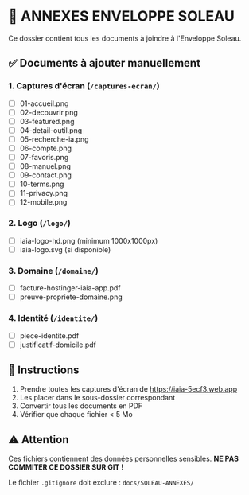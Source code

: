 # 📁 ANNEXES ENVELOPPE SOLEAU

Ce dossier contient tous les documents à joindre à l'Enveloppe Soleau.

## ✅ Documents à ajouter manuellement

### 1. Captures d'écran (`/captures-ecran/`)
- [ ] 01-accueil.png
- [ ] 02-decouvrir.png
- [ ] 03-featured.png
- [ ] 04-detail-outil.png
- [ ] 05-recherche-ia.png
- [ ] 06-compte.png
- [ ] 07-favoris.png
- [ ] 08-manuel.png
- [ ] 09-contact.png
- [ ] 10-terms.png
- [ ] 11-privacy.png
- [ ] 12-mobile.png

### 2. Logo (`/logo/`)
- [ ] iaia-logo-hd.png (minimum 1000x1000px)
- [ ] iaia-logo.svg (si disponible)

### 3. Domaine (`/domaine/`)
- [ ] facture-hostinger-iaia-app.pdf
- [ ] preuve-propriete-domaine.png

### 4. Identité (`/identite/`)
- [ ] piece-identite.pdf
- [ ] justificatif-domicile.pdf

## 📌 Instructions

1. Prendre toutes les captures d'écran de https://iaia-5ecf3.web.app
2. Les placer dans le sous-dossier correspondant
3. Convertir tous les documents en PDF
4. Vérifier que chaque fichier < 5 Mo

## ⚠️ Attention

Ces fichiers contiennent des données personnelles sensibles.
**NE PAS COMMITER CE DOSSIER SUR GIT !**

Le fichier `.gitignore` doit exclure : `docs/SOLEAU-ANNEXES/`
